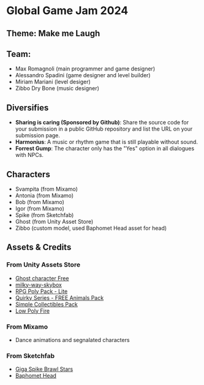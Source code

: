 # Global Game Jam 2024

##  Theme: Make me Laugh

## Team: 
- Max Romagnoli (main programmer and game designer)
- Alessandro Spadini (game designer and level builder)
- Miriam Mariani (level desiger)
- Zibbo Dry Bone (music designer)

## Diversifies
- **Sharing is caring (Sponsored by Github)**: Share the source code for your submission in a public GitHub repository and list the URL on your submission page.
- **Harmonius**: A music or rhythm game that is still playable without sound.
- **Forrest Gump**: The character only has the "Yes" option in all dialogues with NPCs.

## Characters
- Svampita (from Mixamo)
- Antonia (from Mixamo)
- Bob (from Mixamo)
- Igor (from Mixamo)
- Spike (from Sketchfab)
- Ghost (from Unity Asset Store)
- Zibbo (custom model, used Baphomet Head asset for head)

## Assets & Credits

### From Unity Assets Store
- [Ghost character Free](https://assetstore.unity.com/packages/3d/characters/creatures/ghost-character-free-267003)
- [milky-way-skybox](https://assetstore.unity.com/packages/2d/textures-materials/milky-way-skybox-94001)
- [RPG Poly Pack - Lite](https://assetstore.unity.com/packages/3d/environments/landscapes/rpg-poly-pack-lite-148410)
- [Quirky Series - FREE Animals Pack](https://assetstore.unity.com/packages/3d/characters/animals/quirky-series-free-animals-pack-178235)
- [Simple Collectibles Pack](https://assetstore.unity.com/packages/3d/props/simple-collectibles-pack-123092)
- [Low Poly Fire](https://assetstore.unity.com/packages/vfx/particles/fire-explosions/low-poly-fire-244190)

### From Mixamo
- Dance animations and segnalated characters

### From Sketchfab
- [Giga Spike Brawl Stars](https://sketchfab.com/3d-models/giga-spike-brawl-stars-99e24d68c1644cefbc358666645dd5f9)
- [Baphomet Head](https://sketchfab.com/3d-models/baphomet-head-73410032baca4cf5949a01890a354c2c)